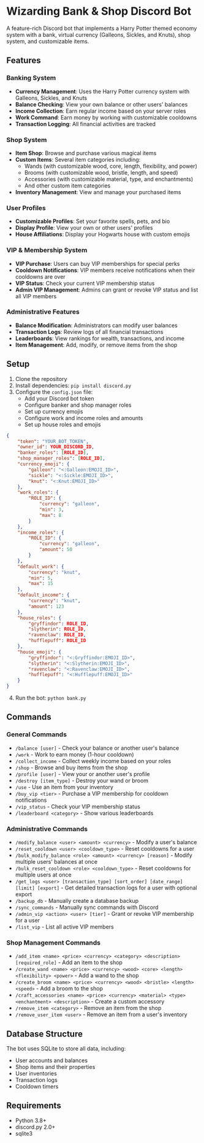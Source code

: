 # Wizarding Bank & Shop Discord Bot

A feature-rich Discord bot that implements a Harry Potter themed economy system with a bank, virtual currency (Galleons, Sickles, and Knuts), shop system, and customizable items.

## Features

### Banking System
- **Currency Management**: Uses the Harry Potter currency system with Galleons, Sickles, and Knuts
- **Balance Checking**: View your own balance or other users' balances
- **Income Collection**: Earn regular income based on your server roles
- **Work Command**: Earn money by working with customizable cooldowns
- **Transaction Logging**: All financial activities are tracked

### Shop System
- **Item Shop**: Browse and purchase various magical items
- **Custom Items**: Several item categories including:
  - Wands (with customizable wood, core, length, flexibility, and power)
  - Brooms (with customizable wood, bristle, length, and speed)
  - Accessories (with customizable material, type, and enchantments)
  - And other custom item categories
- **Inventory Management**: View and manage your purchased items

### User Profiles
- **Customizable Profiles**: Set your favorite spells, pets, and bio
- **Display Profile**: View your own or other users' profiles
- **House Affiliations**: Display your Hogwarts house with custom emojis

### VIP & Membership System
- **VIP Purchase**: Users can buy VIP memberships for special perks
- **Cooldown Notifications**: VIP members receive notifications when their cooldowns are over
- **VIP Status**: Check your current VIP membership status
- **Admin VIP Management**: Admins can grant or revoke VIP status and list all VIP members

### Administrative Features
- **Balance Modification**: Administrators can modify user balances
- **Transaction Logs**: Review logs of all financial transactions
- **Leaderboards**: View rankings for wealth, transactions, and income
- **Item Management**: Add, modify, or remove items from the shop

## Setup

1. Clone the repository
2. Install dependencies: `pip install discord.py`
3. Configure the `config.json` file:
   - Add your Discord bot token
   - Configure banker and shop manager roles
   - Set up currency emojis
   - Configure work and income roles and amounts
   - Set up house roles and emojis

```json
{
    "token": "YOUR_BOT_TOKEN",
    "owner_id": YOUR_DISCORD_ID,
    "banker_roles": [ROLE_ID],
    "shop_manager_roles": [ROLE_ID],
    "currency_emoji": {
        "galleon": "<:Galleon:EMOJI_ID>",
        "sickle": "<:Sickle:EMOJI_ID>",
        "knut": "<:Knut:EMOJI_ID>"
    },
    "work_roles": {
        "ROLE_ID": {
            "currency": "galleon",
            "min": 3,
            "max": 8
        }
    },
    "income_roles": {
        "ROLE_ID": {
            "currency": "galleon",
            "amount": 50
        }
    },
    "default_work": {
        "currency": "knut",
        "min": 5,
        "max": 15
    },
    "default_income": {
        "currency": "knut",
        "amount": 123
    },
    "house_roles": {
        "gryffindor": ROLE_ID,
        "slytherin": ROLE_ID,
        "ravenclaw": ROLE_ID,
        "hufflepuff": ROLE_ID
    },
    "house_emoji": {
        "gryffindor": "<:Gryffindor:EMOJI_ID>",
        "slytherin": "<:Slytherin:EMOJI_ID>", 
        "ravenclaw": "<:Ravenclaw:EMOJI_ID>",
        "hufflepuff": "<:Hufflepuff:EMOJI_ID>"
    }
}
```

4. Run the bot: `python bank.py`

## Commands

### General Commands
- `/balance [user]` - Check your balance or another user's balance
- `/work` - Work to earn money (1-hour cooldown)
- `/collect_income` - Collect weekly income based on your roles
- `/shop` - Browse and buy items from the shop
- `/profile [user]` - View your or another user's profile
- `/destroy [item_type]` - Destroy your wand or broom
- `/use` - Use an item from your inventory
- `/buy_vip <tier>` - Purchase a VIP membership for cooldown notifications
- `/vip_status` - Check your VIP membership status
- `/leaderboard <category>` - Show various leaderboards

### Administrative Commands
- `/modify_balance <user> <amount> <currency>` - Modify a user's balance
- `/reset_cooldown <user> <cooldown_type>` - Reset cooldowns for a user
- `/bulk_modify_balance <role> <amount> <currency> [reason]` - Modify multiple users' balances at once
- `/bulk_reset_cooldown <role> <cooldown_type>` - Reset cooldowns for multiple users at once
- `/get_logs <user> [transaction_type] [sort_order] [date_range] [limit] [export]` - Get detailed transaction logs for a user with optional export
- `/backup_db` - Manually create a database backup
- `/sync_commands` - Manually sync commands with Discord
- `/admin_vip <action> <user> [tier]` - Grant or revoke VIP membership for a user
- `/list_vip` - List all active VIP members


### Shop Management Commands
- `/add_item <name> <price> <currency> <category> <description> [required_role]` - Add an item to the shop
- `/create_wand <name> <price> <currency> <wood> <core> <length> <flexibility> <power>` - Add a wand to the shop
- `/create_broom <name> <price> <currency> <wood> <bristle> <length> <speed>` - Add a broom to the shop
- `/craft_accessories <name> <price> <currency> <material> <type> <enchantment> <description>` - Create a custom accessory
- `/remove_item <category>` - Remove an item from the shop
- `/remove_user_item <user>` - Remove an item from a user's inventory

## Database Structure

The bot uses SQLite to store all data, including:
- User accounts and balances
- Shop items and their properties
- User inventories
- Transaction logs
- Cooldown timers

## Requirements

- Python 3.8+
- discord.py 2.0+
- sqlite3
